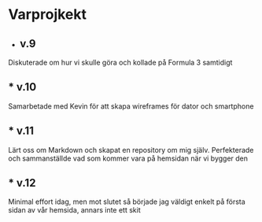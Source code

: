# Varprojkekt
* ## v.9 
Diskuterade om hur vi skulle göra och kollade på Formula 3 samtidigt
## * v.10 
Samarbetade med Kevin för att skapa wireframes för dator och smartphone
## * v.11 
Lärt oss om Markdown och skapat en repository om mig själv. Perfekterade och sammanställde vad som kommer vara på hemsidan när vi bygger den
## * v.12 
Minimal effort idag, men mot slutet så började jag väldigt enkelt på första sidan av vår hemsida, annars inte ett skit
